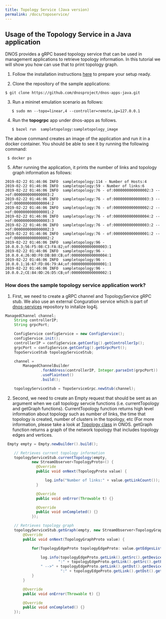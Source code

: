 ```yaml
---
title: Topology Service (Java version)
permalink: /docs/toposervice/
---
```


## Usage of the Topology Service in a Java application

DNOS provides a gRPC based topology service that can be used in management applications 
to retrieve topology information. In this tutorial we will show you how can use that to print topology graph. 

1. Follow the installation instructions [here](https://dnosproject.github.io/docs/home/) to prepare your setup ready.

2. Clone the repository of the sample applications:
```console
$ git clone https://github.com/dnosproject/dnos-apps-java.git
```

3. Run a mininet emulation scenario as follows:
```console
   $ sudo mn --topo=linear,4 --controller=remote,ip=127.0.0.1
```

4. Run the **topogrpc** app under dnos-apps as follows.
```console
   $ bazel run  sampletopology:sampletopology_image 
```
The above command creates an image of the application and run it in a docker container. You should be able to see it by running the following command: 
```console
 $ docker ps
```

5. After running the application, it prints the number of links and topology graph information as follows: 
```console
2019-02-22 01:46:06 INFO  sampletopology:114 - Number of Hosts:4
2019-02-22 01:46:06 INFO  sampletopology:59 - Number of links:6
2019-02-22 01:46:06 INFO  sampletopology:76 - of:0000000000000002:3 -->of:0000000000000003:2
2019-02-22 01:46:06 INFO  sampletopology:76 - of:0000000000000003:3 -->of:0000000000000004:2
2019-02-22 01:46:06 INFO  sampletopology:76 - of:0000000000000002:2 -->of:0000000000000001:2
2019-02-22 01:46:06 INFO  sampletopology:76 - of:0000000000000004:2 -->of:0000000000000003:3
2019-02-22 01:46:06 INFO  sampletopology:76 - of:0000000000000003:2 -->of:0000000000000002:3
2019-02-22 01:46:06 INFO  sampletopology:76 - of:0000000000000001:2 -->of:0000000000000002:2
2019-02-22 01:46:06 INFO  sampletopology:96 - 10.0.0.3;56:F5:08:C3:FA:82;of:0000000000000003:1
2019-02-22 01:46:06 INFO  sampletopology:96 - 10.0.0.4;26:0D:F0:DB:B0:CB;of:0000000000000004:1
2019-02-22 01:46:06 INFO  sampletopology:96 - 10.0.0.1;16:67:FD:86:79:A4;of:0000000000000001:1
2019-02-22 01:46:06 INFO  sampletopology:96 - 10.0.0.2;CE:84:0D:26:D5:CB;of:0000000000000002:1
``` 

### How does the sample topology service application work? 

1. First, we need to create a gRPC channel and TopologyService gRPC stub. We also use an external Conguration service which is part of [dnos-services](https://github.com/dnosproject/dnos-services.git) repository to initalize log4j. 
```java
ManagedChannel channel;
    String controllerIP;
    String grpcPort;

    ConfigService configService = new ConfigService();
    configService.init();
    controllerIP = configService.getConfig().getControllerIp();
    grpcPort = configService.getConfig().getGrpcPort();
    TopoServiceStub topologyServiceStub;

    channel =
        ManagedChannelBuilder
                .forAddress(controllerIP, Integer.parseInt(grpcPort))
                .usePlaintext()
                .build();

    topologyServiceStub = TopoServiceGrpc.newStub(channel);
``` 

2. Second, we need to create an Empty request that should be sent as an argument when we call topology servcie functions (i.e. currentTopology and getGraph functions). CurrentTopology function returns high level information about topology such as number of links, the time that topology is created, number of clusters in the topology, etc (For more information, please take a look at [Topology class](http://api.onosproject.org/1.2.1/org/onosproject/net/topology/Topology.html) in ONOS. getGraph function returns a graph of the network topology that includes topology edges and vertices.  
```java
 Empty empty = Empty.newBuilder().build();

    // Retrieves current topology information
    topologyServiceStub.currentTopology(empty,
            new StreamObserver<TopologyProto>() {
              @Override
              public void onNext(TopologyProto value) {

                  log.info("Number of links:" + value.getLinkCount());
              }

              @Override
              public void onError(Throwable t) {}

              @Override
              public void onCompleted() {}
            });

    // Retrieves topology graph
    topologyServiceStub.getGraph(empty, new StreamObserver<TopologyGraphProto>() {
        @Override
        public void onNext(TopologyGraphProto value) {

            for(TopologyEdgeProto topologyEdgeProto: value.getEdgesList()) {

                log.info(topologyEdgeProto.getLink().getSrc().getDeviceId() +
                        ":" + topologyEdgeProto.getLink().getSrc().getPortNumber() +
                " -->" + topologyEdgeProto.getLink().getDst().getDeviceId() +
                         ":" + topologyEdgeProto.getLink().getDst().getPortNumber());
            }
        }

        @Override
        public void onError(Throwable t) {}

        @Override
        public void onCompleted() {}
    });
```

